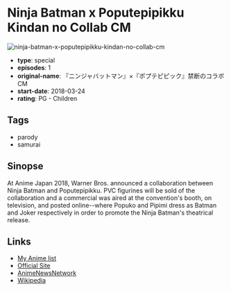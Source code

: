 # Ninja Batman x Poputepipikku Kindan no Collab CM

![ninja-batman-x-poputepipikku-kindan-no-collab-cm](https://cdn.myanimelist.net/images/anime/1948/91454.jpg)

-   **type**: special
-   **episodes**: 1
-   **original-name**: 『ニンジャバットマン』×『ポプテピピック』禁断のコラボ CM
-   **start-date**: 2018-03-24
-   **rating**: PG - Children

## Tags

-   parody
-   samurai

## Sinopse

At Anime Japan 2018, Warner Bros. announced a collaboration between Ninja Batman and Poputepipikku. PVC figurines will be sold of the collaboration and a commercial was aired at the convention's booth, on television, and posted online--where Popuko and Pipimi dress as Batman and Joker respectively in order to promote the Ninja Batman's theatrical release.

## Links

-   [My Anime list](https://myanimelist.net/anime/37622/Ninja_Batman_x_Poputepipikku_Kindan_no_Collab_CM)
-   [Official Site](http://wwws.warnerbros.co.jp/batman-ninja/)
-   [AnimeNewsNetwork](http://www.animenewsnetwork.com/encyclopedia/anime.php?id=20384)
-   [Wikipedia](https://ja.wikipedia.org/wiki/%E3%83%8B%E3%83%B3%E3%82%B8%E3%83%A3%E3%83%90%E3%83%83%E3%83%88%E3%83%9E%E3%83%B3)
